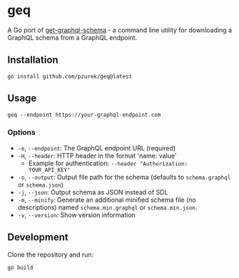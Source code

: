 # geq

A Go port of [get-graphql-schema](https://github.com/prisma-labs/get-graphql-schema) - a command line utility for downloading a GraphQL schema from a GraphQL endpoint.

## Installation

```
go install github.com/pzurek/geq@latest
```

## Usage

```
geq --endpoint https://your-graphql-endpoint.com
```

### Options

- `-e`, `--endpoint`: The GraphQL endpoint URL (required)
- `-H`, `--header`: HTTP header in the format 'name: value'
    - Example for authentication: `--header "Authorization: YOUR_API_KEY"`
- `-o`, `--output`: Output file path for the schema (defaults to `schema.graphql` or `schema.json`)
- `-j`, `--json`: Output schema as JSON instead of SDL
- `-m`, `--minify`: Generate an additional minified schema file (no descriptions) named `schema.min.graphql` or `schema.min.json`.
- `-v`, `--version`: Show version information

## Development

Clone the repository and run:

```
go build
```